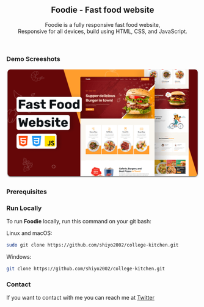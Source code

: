 <div align="center">
  

  <h2 align="center">Foodie - Fast food website</h2>

  Foodie is a fully responsive fast food website, <br />Responsive for all devices, build using HTML, CSS, and JavaScript.

</div>

<br />

### Demo Screeshots

![Foodie Desktop Demo](./readme-images/desktop.png "Desktop Demo")

### Prerequisites



### Run Locally

To run **Foodie** locally, run this command on your git bash:

Linux and macOS:

```bash
sudo git clone https://github.com/shiyo2002/college-kitchen.git
```

Windows:

```bash
git clone https://github.com/shiyo2002/college-kitchen.git
```

### Contact

If you want to contact with me you can reach me at [Twitter](https://www.twitter.com/shivambarua19)